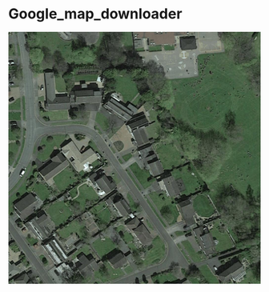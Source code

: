 # Google_map_downloader

![alt text](https://github.com/paramoecium/Google_map_downloader/blob/master/test.jpg?raw=true)
